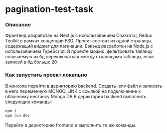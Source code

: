 # pagination-test-task
### Описание

Фронтенд разработан на Next.js с использованием Chakra UI, Redux Toolkit в рамках концепции FSD. Проект состоит из одной страницы, содержащий виджет для пагинации.
Бэкэнд разработан на Node.js с использованием TypeScript.
В проекте можно:
фильтровать таблицу получаемую из бд
переключаться между страницами таблицы, если записей в бд больше 20

### Как запустить проект локально
В консоле перейти в дерикторию backend․
Создать .env файл и записать в него переменную MONGO_LINK с ссылкой на подключение к облачному инстансу Mongo DB
В дериктории backend выполнить следующие команды:
```bash
npm i
npm run dev
```
Перейти в дерикторию frontend и выполнить те же команды. 
